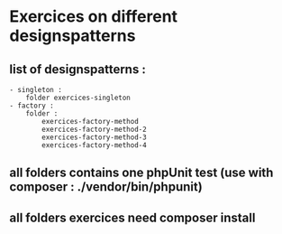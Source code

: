 # Exercices on different designspatterns


## list of designspatterns : 

    - singleton :
        folder exercices-singleton
    - factory : 
        folder : 
            exercices-factory-method
            exercices-factory-method-2
            exercices-factory-method-3
            exercices-factory-method-4

## all folders contains one phpUnit test (use with composer : ./vendor/bin/phpunit)
## all folders exercices need composer install

